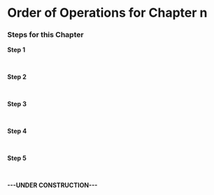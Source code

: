 
# Order of Operations for Chapter n <br>

<h3>Steps for this Chapter</h3>
<p><b>Step 1</b></p><br>
<p><b>Step 2</b></p><br>
<p><b>Step 3</b></p><br>
<p><b>Step 4</b></p><br>
<p><b>Step 5</b></p><br>

<strong>   ---UNDER CONSTRUCTION---   </strong>
